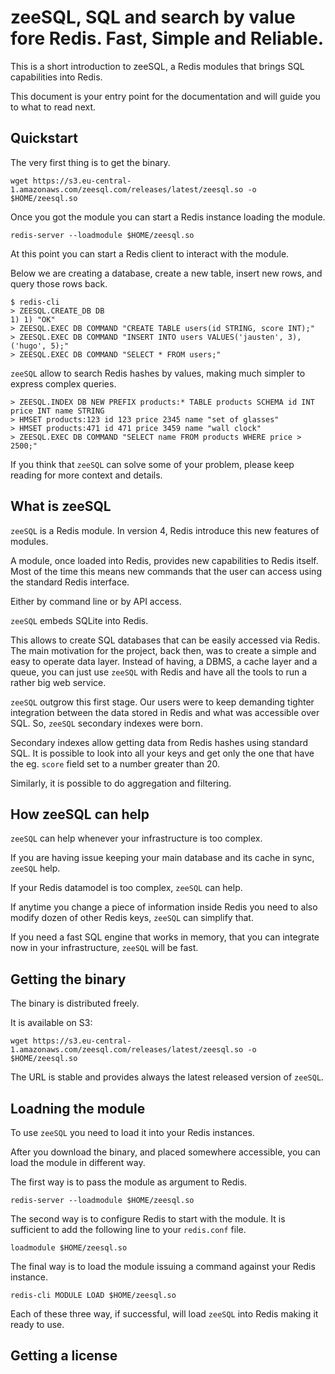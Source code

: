 # zeeSQL, SQL and search by value fore Redis. Fast, Simple and Reliable.

This is a short introduction to zeeSQL, a Redis modules that brings SQL capabilities into Redis.

This document is your entry point for the documentation and will guide you to what to read next.

## Quickstart

The very first thing is to get the binary.

```
wget https://s3.eu-central-1.amazonaws.com/zeesql.com/releases/latest/zeesql.so -o $HOME/zeesql.so
```

Once you got the module you can start a Redis instance loading the module.

```
redis-server --loadmodule $HOME/zeesql.so
```

At this point you can start a Redis client to interact with the module.

Below we are creating a database, create a new table, insert new rows, and query those rows back.

```
$ redis-cli
> ZEESQL.CREATE_DB DB
1) 1) "OK"
> ZEESQL.EXEC DB COMMAND "CREATE TABLE users(id STRING, score INT);"
> ZEESQL.EXEC DB COMMAND "INSERT INTO users VALUES('jausten', 3), ('hugo', 5);"
> ZEESQL.EXEC DB COMMAND "SELECT * FROM users;"
```

`zeeSQL` allow to search Redis hashes by values, making much simpler to express complex queries.

```
> ZEESQL.INDEX DB NEW PREFIX products:* TABLE products SCHEMA id INT price INT name STRING
> HMSET products:123 id 123 price 2345 name "set of glasses"
> HMSET products:471 id 471 price 3459 name "wall clock"
> ZEESQL.EXEC DB COMMAND "SELECT name FROM products WHERE price > 2500;"
```

If you think that `zeeSQL` can solve some of your problem, please keep reading for more context and details.

## What is zeeSQL

`zeeSQL` is a Redis module. 
In version 4, Redis introduce this new features of modules.

A module, once loaded into Redis, provides new capabilities to Redis itself.
Most of the time this means new commands that the user can access using the standard Redis interface.

Either by command line or by API access.

`zeeSQL` embeds SQLite into Redis.

This allows to create SQL databases that can be easily accessed via Redis.
The main motivation for the project, back then, was to create a simple and easy to operate data layer.
Instead of having, a DBMS, a cache layer and a queue, you can just use `zeeSQL` with Redis and have all the tools to run a rather big web service.

`zeeSQL` outgrow this first stage.
Our users were to keep demanding tighter integration between the data stored in Redis and what was accessible over SQL.
So, `zeeSQL` secondary indexes were born.

Secondary indexes allow getting data from Redis hashes using standard SQL.
It is possible to look into all your keys and get only the one that have the eg. `score` field set to a number greater than 20.

Similarly, it is possible to do aggregation and filtering.

## How zeeSQL can help

`zeeSQL` can help whenever your infrastructure is too complex.

If you are having issue keeping your main database and its cache in sync, `zeeSQL` help.

If your Redis datamodel is too complex, `zeeSQL` can help.

If anytime you change a piece of information inside Redis you need to also modify dozen of other Redis keys, `zeeSQL` can simplify that.

If you need a fast SQL engine that works in memory, that you can integrate now in your infrastructure, `zeeSQL` will be fast.

## Getting the binary

The binary is distributed freely.

It is available on S3: 

```
wget https://s3.eu-central-1.amazonaws.com/zeesql.com/releases/latest/zeesql.so -o $HOME/zeesql.so
```

The URL is stable and provides always the latest released version of `zeeSQL`.

## Loadning the module

To use `zeeSQL` you need to load it into your Redis instances.

After you download the binary, and placed somewhere accessible, you can load the module in different way.

The first way is to pass the module as argument to Redis.

```
redis-server --loadmodule $HOME/zeesql.so
```

The second way is to configure Redis to start with the module.
It is sufficient to add the following line to your `redis.conf` file.

```
loadmodule $HOME/zeesql.so
```

The final way is to load the module issuing a command against your Redis instance.

```
redis-cli MODULE LOAD $HOME/zeesql.so
```

Each of these three way, if successful, will load `zeeSQL` into Redis making it ready to use.

## Getting a license
